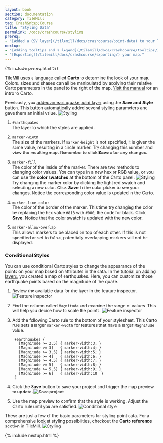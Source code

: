```yaml
---
layout: book
section: documentation
category: TileMill
tag: Crash&nbsp;Course
title: "Styling Data"
permalink: /docs/crashcourse/styling
prereq:
- "[Added a CSV layer](/tilemill/docs/crashcourse/point-data) to your TileMill project."
nextup:
- "[Adding tooltips and a legend](/tilemill/docs/crashcourse/tooltips/) to your map."
- "[Exporting](/tilemill/docs/crashcourse/exporting/) your map."
---
```


{% include prereq.html %}


TileMill uses a language called **Carto** to determine the look of your map. Colors, sizes and shapes can all be manipulated by applying their relative Carto parameters in the panel to the right of the map. [Visit the manual](/tilemill/docs/manual/carto/) for an intro to Carto.

Previously, you [added an earthquake point layer](/tilemill/docs/crashcourse/point-data) using the **Save and Style** button. This button automatically added several styling parameters and gave them an initial value.
  ![Styling](/tilemill/assets/pages/styling-1.png)

1. `#earthquakes`  
The layer to which the styles are applied.

2. `marker-width`  
The size of the markers. If `marker-height` is not specified, it is given the same value, resulting in a circle marker. Try changing this number and view the resulting map. Remember to click **Save** after any changes.

3. `marker-fill`  
The color of the inside of the marker. There are two methods to changing color values. You can type in a new hex or RGB value, or you can use the **color swatches** at the bottom of the Carto panel.
  ![Styling](/tilemill/assets/pages/styling-3.png)
Try changing the marker color by clicking the light red swatch and selecting a new color. Click **Save** in the color picker to see your changes. Notice the corresponding color value is updated in the Carto.

4. `marker-line-color`  
The color of the border of the marker. This time try changing the color by replacing the hex value `#813` with `#000`, the code for black. Click **Save**. Notice that the color swatch is updated with the new color.

5. `marker-allow-overlap`  
This allows markers to be placed on top of each other. If this is not specified or set to `false`, potentially overlapping markers will not be displayed.

### Conditional Styles

You can use conditional Carto styles to change the appearance of the points on your map based on attributes in the data. In the [tutorial on adding layers](/tilemill/docs/tutorials/point-data), you created a map of earthquakes. Here, you can customize those earthquake points based on the magnitude of the quake.

1. Review the available data for the layer in the feature inspector.
  ![Feature inspector](/tilemill/assets/pages/feature-inspector-1.png)
2. Find the column called `Magnitude` and examine the range of values. This will help you decide how to scale the points.
  ![Feature inspector](/tilemill/assets/pages/feature-inspector-2.png)
3. Add the following Carto rule to the bottom of your stylesheet. This Carto rule sets a larger `marker-width` for features that have a larger `Magnitude` value.

        #earthquakes {
          [Magnitude >= 2.5] { marker-width:3; }
          [Magnitude >= 3]   { marker-width:4; }
          [Magnitude >= 3.5] { marker-width:5; }
          [Magnitude >= 4]   { marker-width:6; }
          [Magnitude >= 4.5] { marker-width:7; }
          [Magnitude >= 5]   { marker-width:8; }
          [Magnitude >= 5.5] { marker-width:9; }
          [Magnitude >= 6]   { marker-width:10; }
        }

4. Click the **Save** button to save your project and trigger the map preview to update.
  ![Save project](/tilemill/assets/pages/save-project.png)
5. Use the map preview to confirm that the style is working. Adjust the Carto rule until you are satisfied.
  ![Conditional style](/tilemill/assets/pages/conditional-style-1.png)

These are just a few of the basic parameters for styling point data. For a comprehensive look at styling possibilities, checkout the **Carto reference** section in TileMill.
  ![Styling](/tilemill/assets/pages/styling-4.png)

{% include nextup.html %}

